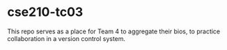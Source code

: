 # cse210-tc03
This repo serves as a place for Team 4 to aggregate their bios, to practice collaboration in a version control system.
